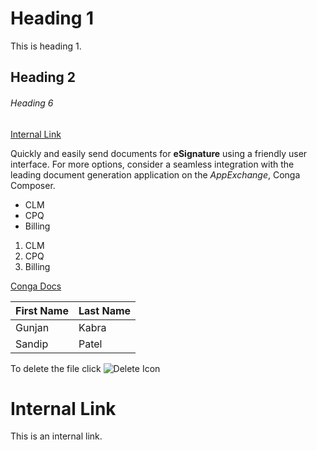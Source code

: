 # Heading 1
This is heading 1.
## Heading 2

###### Heading 6
[Internal Link](#Internal-Link)

Quickly and easily send documents for **eSignature** using a friendly user interface. For more options, consider a seamless integration with the leading document generation application on the _AppExchange_, Conga Composer.

-  CLM
-  CPQ
-  Billing

1.  CLM
1.  CPQ
1.  Billing

[Conga Docs](https://documentation.conga.com/)

| First Name | Last Name |
|------------|-----------|
| Gunjan     | Kabra     |
| Sandip     | Patel     |

To delete the file click ![](/Demo/assets/images/delete.png "Delete Icon")

# Internal Link
This is an internal link.
